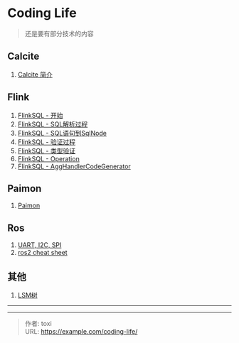 # Coding Life


<!--more-->
> 还是要有部分技术的内容

## Calcite
1. [Calcite 简介](/calcite-prefix)
## Flink
1. [FlinkSQL - 开始](/flink-prefix)
2. [FlinkSQL - SQL解析过程](/flink-sql-query)
3. [FlinkSQL - SQL语句到SqlNode](/flink-parse-sql)
4. [FlinkSQL - 验证过程](/flink-sql-validate)
5. [FlinkSQL - 类型验证](/flink-validate-type)
6. [FlinkSQL - Operation](/operation1)
7. [FlinkSQL - AggHandlerCodeGenerator](/flink-agg-handler-code-generator)
## Paimon
1. [Paimon](/paimon1)
## Ros
1. [UART, I2C, SPI](/transmitter)
2. [ros2 cheat sheet](/ros2-cheat-sheet)
## 其他
1. [LSM树](/lsm)


---

<!--more-->


---

> 作者: toxi  
> URL: https://example.com/coding-life/  

